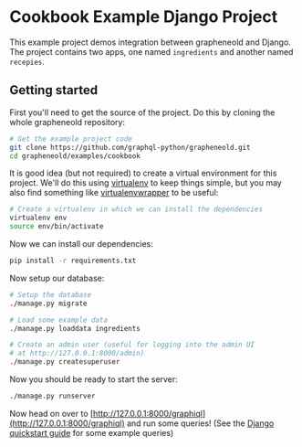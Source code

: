 Cookbook Example Django Project
===============================

This example project demos integration between grapheneold and Django.
The project contains two apps, one named `ingredients` and another
named `recepies`.

Getting started
---------------

First you'll need to get the source of the project. Do this by cloning the
whole grapheneold repository:

```bash
# Get the example project code
git clone https://github.com/graphql-python/grapheneold.git
cd grapheneold/examples/cookbook
```

It is good idea (but not required) to create a virtual environment
for this project. We'll do this using
[virtualenv](http://docs.python-guide.org/en/latest/dev/virtualenvs/)
to keep things simple,
but you may also find something like
[virtualenvwrapper](https://virtualenvwrapper.readthedocs.org/en/latest/)
to be useful:

```bash
# Create a virtualenv in which we can install the dependencies
virtualenv env
source env/bin/activate
```

Now we can install our dependencies:

```bash
pip install -r requirements.txt
```

Now setup our database:

```bash
# Setup the database
./manage.py migrate

# Load some example data
./manage.py loaddata ingredients

# Create an admin user (useful for logging into the admin UI
# at http://127.0.0.1:8000/admin)
./manage.py createsuperuser
```

Now you should be ready to start the server:

```bash
./manage.py runserver
```

Now head on over to
[http://127.0.0.1:8000/graphiql](http://127.0.0.1:8000/graphiql)
and run some queries!
(See the [Django quickstart guide](http://grapheneold-python.org/docs/quickstart-django/)
for some example queries)
